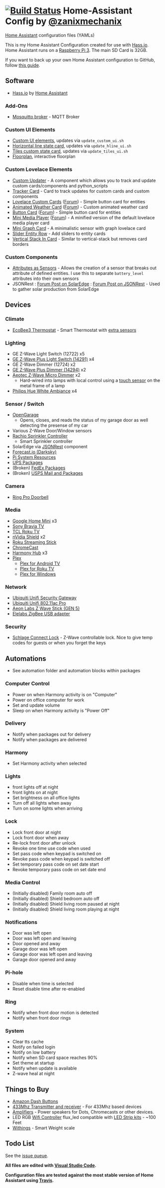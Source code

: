 # [![Build Status](https://travis-ci.org/zanix/home-assistant-config.svg?branch=master)](https://travis-ci.org/zanix/home-assistant-config) Home-Assistant Config by [@zanixmechanix](https://twitter.com/zanixmechanix)

[Home Assistant](https://home-assistant.io) configuration files (YAMLs)

This is my Home Assistant Configuration created for use with [Hass.io](https://home-assistant.io/hassio/).
Home Assistant runs on a [Raspberry Pi 3](http://amzn.to/2e3DOBY). The main SD Card is 32GB.

If you want to back up your own Home Assistant configuration to GitHub, follow [this guide](https://home-assistant.io/docs/ecosystem/backup/backup_github/).

## Software

- [Hass.io](https://home-assistant.io/hassio/) by [Home Assistant](https://home-assistant.io)

### Add-Ons

- [Mosquitto broker](https://www.home-assistant.io/addons/mosquitto/) - MQTT Broker

### Custom UI Elements

- [Custom UI elements](https://github.com/andrey-git/home-assistant-custom-ui), updates via `update_custom_ui.sh`
- [Horizontal line state card](https://github.com/covrig/homeassistant-hline), updates via `update_hline_ui.sh`
- [Tiles custom state card](https://github.com/c727/home-assistant-tiles), updates via `update_tiles_ui.sh`
- [Floorplan](https://community.home-assistant.io/c/third-party/floorplan), interactive floorplan

### Custom Lovelace Elements

- [Custom Updater](https://github.com/custom-components/custom_updater) - A component which allows you to track and update custom cards/components and python_scripts
- [Tracker Card](https://github.com/custom-cards/tracker-card) - Card to track updates for custom cards and custom components
- [Lovelace Custom Cards](https://github.com/ciotlosm/custom-lovelace) ([Forum](https://community.home-assistant.io/t/lovelace-button-card/65981)) - Simple button card for entities
- [Animated Weather Card](https://github.com/arsaboo/homeassistant-config) ([Forum](https://community.home-assistant.io/t/custom-dark-sky-animated-weather-card/59816)) - Custom animated weather card
- [Button Card](https://github.com/kuuji/button-card) ([Forum](https://community.home-assistant.io/t/lovelace-button-card/65981)) - Simple button card for entities
- [Mini Media Player](https://github.com/kalkih/mini-media-player) ([Forum](https://community.home-assistant.io/t/lovelace-mini-media-player/68459)) - A minified version of the default lovelace media player card
- [Mini Graph Card](https://github.com/kalkih/mini-graph-card) - A minimalistic sensor with graph lovelace card
- [Slider Entity Row](https://github.com/thomasloven/lovelace-slider-entity-row) - Add sliders to entity cards
- [Vertical Stack In Card](https://github.com/custom-cards/vertical-stack-in-card) - Similar to vertical-stack but removes card borders

### Custom Components

- [Attributes as Sensors](https://github.com/pilotak/HomeAssistant-CustomComponents) - Allows the creation of a sensor that breaks out attribute of defined entities. I use this to separate `battery_level` attributes into their own sensors
- JSONRest : [Forum Post on SolarEdge](https://community.home-assistant.io/t/solaredge-solar-panels-support/14340) : [Forum Post on JSONRest](https://community.home-assistant.io/t/solved-parsing-a-json-value-from-an-existing-entity-in-a-template-sensor/20490/17) - Used to gather solar production from SolarEdge

## Devices

### Climate

- [EcoBee3 Thermostat](https://www.amazon.com/dp/B00ZIRV39M) - Smart Thermostat with [extra sensors](https://www.amazon.com/dp/B00NXRYOIQ/)

### Lighting

- GE Z-Wave Light Switch (12722) x5
- [GE Z-Wave Plus Light Switch (14291)](https://www.amazon.com/dp/B01M1AHC3R) x4
- GE Z-Wave Dimmer (12724) x2
- [GE Z-Wave Plus Dimmer (14294)](https://www.amazon.com/dp/B006LQFHN2) x2
- [Aeotec Z-Wave Micro Dimmer](https://www.amazon.com/dp/B00IRI1CEK) x2
  - Hard-wired into lamps with local control using a [touch sensor](https://www.adafruit.com/product/1374) on the metal frame of a lamp
- [Philips Hue White Ambiance](https://www.amazon.com/gp/product/B0753H5GKN/) x4

### Sensor / Switch

- [OpenGarage](https://opengarage.io)
  - Opens, closes, and reads the status of my garage door as well detecting the presense of my car
- Various Z-Wave Door/Window sensors
- [Rachio Sprinkler Controller](https://www.amazon.com/dp/B01D1NMLJU)
  - Smart Sprinkler controller
- SolarEdge via [JSONRest](https://community.home-assistant.io/t/solved-parsing-a-json-value-from-an-existing-entity-in-a-template-sensor/20490/17) component
- [Forecast.io (Darksky)](https://darksky.net)
- [Pi System Resources](https://home-assistant.io/components/sensor.systemmonitor/)
- [UPS Packages](https://home-assistant.io/components/sensor.ups/)
- (Broken) [FedEx Packages](https://home-assistant.io/components/sensor.fedex/)
- (Broken) [USPS Mail and Packages](https://home-assistant.io/components/sensor.usps/)

### Camera

- [Ring Pro Doorbell](https://www.amazon.com/gp/product/B01DM6BDA4)

### Media

- [Google Home Mini](https://store.google.com/us/product/google_home_mini?hl=en-US) x3
- [Sony Bravia TV](https://www.amazon.com/dp/B01MZF81NS/)
- [TCL Roku TV](https://www.bestbuy.com/site/tcl-55-class-54-6-diag--led-2160p-smart-4k-ultra-hd-tv-with-high-dynamic-range-roku-tv/5878705.p?skuId=5878705)
- [nVidia Shield](https://www.amazon.com/dp/B01N1NT9Y6/) x2
- [Roku Streaming Stick](https://www.amazon.com/gp/product/B075XN5L53/)
- [ChromeCast](https://www.google.com/chromecast/)
- [Harmony Hub](https://www.amazon.com/gp/product/B00BQ5RYI4/) x3
- [Plex](https://plex.tv)
  - [Plex for Android TV](https://www.plex.tv/apps/streaming-devices/android-tv/)
  - [Plex for Roku TV](https://www.plex.tv/blog/roku-live-tv/)
  - [Plex for Windows](https://www.plex.tv/apps/computer/windows/)

### Network

- [Ubiquiti Unifi Security Gateway](https://www.amazon.com/dp/B00LV8YZLK)
- [Ubiquiti Unifi 802.11ac Pro](https://www.amazon.com/dp/B015PRO512)
- [Aeon Labs Z Wave Stick (GEN 5)](https://www.amazon.com/dp/B00X0AWA6E)
- [Elelabs ZigBee USB adapter](https://www.tindie.com/products/Elelabs/elelabs-zigbee-usb-adapter/)

### Security

- [Schlage Connect Lock](https://www.amazon.com/gp/product/B00OV49YXU) - Z-Wave controllable lock. Nice to give temp codes for guests or when you forget the keys

## Automations

- See automation folder and automation blocks within packages

### Computer Control

- Power on when Harmony activity is on "Computer"
- Power on office computer for work
- Set and update volume
- Sleep on when Harmony activity is "Power Off"

### Delivery

- Notify when packages out for delivery
- Notify when packages are delivered

### Harmony

- Set Harmony activity when selected

### Lights

- front lights off at night
- front lights on at night
- Set brightness on all office lights
- Turn off all lights when away
- Turn on some lights when arriving

### Lock

- Lock front door at night
- Lock front door when away
- Re-lock front door after unlock
- Revoke one time use code when used
- Set pass code when keypad is switched on
- Revoke pass code when keypad is switched off
- Set temporary pass code on set date start
- Revoke temporary pass code on set date end

### Media Control

- (Initially disabled) Family room auto off
- (Initially disabled) Shield bedroom auto off
- (Initially disabled) Shield living room paused at night
- (Initially disabled) Shield living room playing at night

### Notifications

- Door was left open
- Door was left open and leaving
- Door opened and away
- Garage door was left open
- Garage door was left open and leaving
- Garage door opened and away

### Pi-hole

- Disable when time is selected
- Reset disable time after re-enabled

### Ring

- Notify when front door motion is detected
- Notify when front door rings

### System

- Clear tts cache
- Notify on failed login
- Notify on low battery
- Notify when SD card space reaches 90%
- Set theme at startup
- Notify when update is available
- Z-wave heal at night

## Things to Buy

- [Amazon Dash Buttons](https://www.amazon.com/dp/B01F6ETRNA)
- [433Mhz Transmitter and receiver](https://www.amazon.com/dp/B00M2CUALS) - For 433Mhz based devices
- [Amplifiers](https://www.amazon.com/dp/B006AMF2R8) - Power speakers for Dots, Chromecasts or other devices.
- LED RGB [Wifi Controller](https://www.amazon.com/dp/B01JZ2SI6Q) flux_led compatible with [LED Strip kits](https://www.amazon.com/dp/B01CUILC3I) - ~100 Feet
- [Withings](https://www.amazon.com/dp/B01F3LJ2RW) - Smart Weight scale

## Todo List

See the [issue queue](https://github.com/zanix/home-assistant-config/issues).

**All files are edited with [Visual Studio Code](https://code.visualstudio.com).**

**Configuration files are tested against the most stable version of Home Assistant using [Travis](https://travis-ci.org/zanix/home-assistant-config).**
